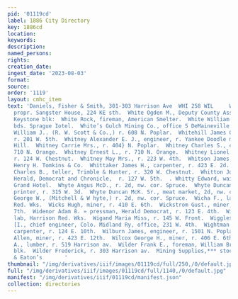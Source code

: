```yaml
---
pid: '01119cd'
label: 1886 City Directory
key: 1886cd
location: 
keywords: 
description: 
named_persons: 
rights: 
creation_date: 
ingest_date: '2023-08-03'
format: 
source: 
order: '1119'
layout: cmhc_item
text: 'Daniels, Fisher & Smith, 301-303 Harrison Ave  WHI 258 WIL     White Mary Miss,
  propr. Sangster House, 224 KE sth.  White Ogden M., Deputy County Assessor, r. 7
  Keystone blk:  White Rock, fireman, American Smelter.  White William H., miner,
  bds. Sprague Iotel.  White’s Gulch Mining Co., office 5 DeMaineville blk.  Whitehead
  William J.. (R. W. Scott & Co.,) r. 608 N. Poplar.  Whitehill James C., physician,
  r. 201 W. 5th.  Whitney Alexander E. J., engineer, r. Yankee Doodle mine, Carbonate
  Hill.  Whitney Carrie Mrs., r. 404} N. Poplar.  Whitney Charles S., carpenter. r.
  710 N. Orange.  Whitney Ernest L., r. 710 N. Orange.  Whitney Lionel A., policeman,
  r. 124 W. Chestnut.  Whitney May Mrs., r. 223 W. 4th.  Whitson James, teamster,
  Henry H. Tomkins & Co.  Whittaker James H., carpenter, r. 423 E. 2d.  Whittelsey
  Charles B., teller, Trimble & Hunter, r. 320 W. Chestnut.  Whitton John M., circulator,
  Herald, Democrat and Chronicle,  r. 127 W. 5th.  . Whitty Edward, waiter, Tabor
  Grand Hotel.  Whyte Angus McD., r. 2d, nw. cor. Spruce.  Whyte Duncan McK. Jr.,
  printer, r. 315 W. 3d.  Whyte Duncan McK. Sr., meat market, 2d, nw. cor. Spruce.  Whyte
  George W., (Mitchell & W hyte,) r. 2d, nw. cor. Spruce.  Wicha F., lab, Harrison
  Red. Wks.  Wicks Hugh, miner, r. 410 E. 6th.  Wickstrom Gust., miner, bds. 908 E.
  7th.  Widenor Adam 8. » pressman, Herald Democrat, r. 123 E. 4th.  Wierling William,
  lab, Harrison Red. Wks.  Wigand Maria Miss, r. 145 W. Front.  Wigglesworth Thomas
  [I., chief engineer, Colo. Midland Ry, office, 231 W. 4th.  Wightman George W.,
  carpenter, r. 124 E. 10th.  Wilburn James, engineer, r. 1501 N. Poplar.  Wilcox
  Allen, miner, r. 423 E. 12th.  Wilcox George H., miner, r. 406 E. 6th.  Wilder Charles
  A., lumber, r. 519 Harrison av.  Wilder Frank E., foreman, William Bros., r. 4 Keystone
  blk.  Wilder Frederick, r. 303 Harrison av.  Mining Supplies,*** stocx''s:°"*" Marsh
  & Eaton’s       '
thumbnail: "/img/derivatives/iiif/images/01119cd/full/250,/0/default.jpg"
full: "/img/derivatives/iiif/images/01119cd/full/1140,/0/default.jpg"
manifest: "/img/derivatives/iiif/01119cd/manifest.json"
collection: directories
---
```

